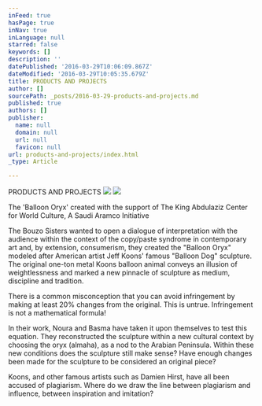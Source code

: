 ```yaml
---
inFeed: true
hasPage: true
inNav: true
inLanguage: null
starred: false
keywords: []
description: ''
datePublished: '2016-03-29T10:06:09.867Z'
dateModified: '2016-03-29T10:05:35.679Z'
title: PRODUCTS AND PROJECTS
author: []
sourcePath: _posts/2016-03-29-products-and-projects.md
published: true
authors: []
publisher:
  name: null
  domain: null
  url: null
  favicon: null
url: products-and-projects/index.html
_type: Article

---
```

PRODUCTS AND PROJECTS
![](https://the-grid-user-content.s3-us-west-2.amazonaws.com/10a5e495-7cf4-4dd0-81ac-88f87364cb12.png)
![](https://the-grid-user-content.s3-us-west-2.amazonaws.com/0601f74e-6de7-46a8-bb83-dec6c698712c.png)

The 'Balloon Oryx' created with the support of  The King Abdulaziz Center for World Culture, A Saudi Aramco Initiative 

The Bouzo Sisters wanted to open a dialogue of interpretation with the audience within the context of the copy/paste syndrome in contemporary art and, by extension, consumerism, they created the "Balloon Oryx" modeled after American artist Jeff Koons' famous "Balloon Dog" sculpture. The original one-ton metal Koons balloon animal conveys an illusion of weightlessness and marked a new pinnacle of sculpture as medium, discipline and tradition.

[][0][][1][][2][][3]

There is a common misconception that you can avoid infringement by making at least 20% changes from the original. This is untrue. Infringement is not a mathematical formula!

In their work, Noura and Basma have taken it upon themselves to test this equation. They reconstructed the sculpture within a new cultural context by choosing the oryx (almaha), as a nod to the Arabian Peninsula. Within these new conditions does the sculpture still make sense? Have enough changes been made for the sculpture to be considered an original piece?

Koons, and other famous artists such as Damien Hirst, have all been accused of plagiarism. Where do we draw the line between plagiarism and influence, between inspiration and imitation?

[0]: https://www.instagram.com/basmabouzo/
[1]: https://www.instagram.com/nourabouzo/
[2]: https://www.instagram.com/explore/tags/koons/
[3]: https://www.instagram.com/explore/tags/saudi/